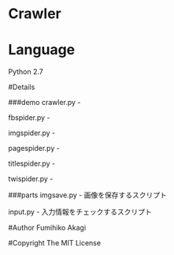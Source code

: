 # Crawler

# Language
Python 2.7

#Details

###demo
crawler.py -

fbspider.py -

imgspider.py -

pagespider.py -

titlespider.py -

twispider.py -

###parts
imgsave.py - 画像を保存するスクリプト

input.py - 入力情報をチェックするスクリプト



#Author
Fumihiko Akagi

#Copyright
The MIT License
